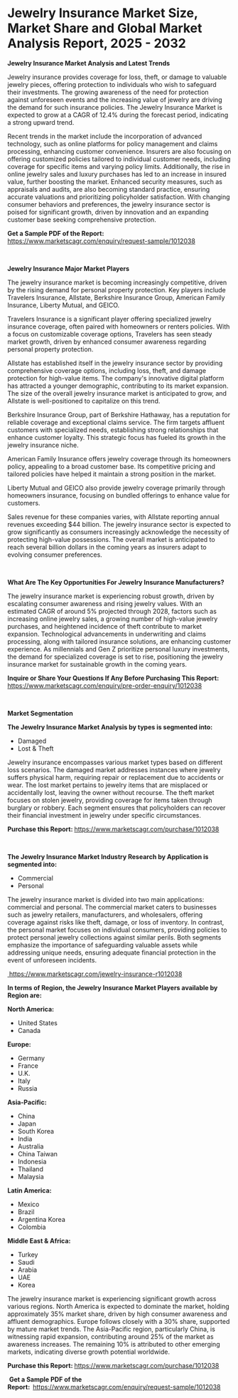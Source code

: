 <p><h1>Jewelry Insurance Market Size, Market Share and Global Market Analysis Report, 2025 - 2032</h1></p><p><strong>Jewelry Insurance Market Analysis and Latest Trends</strong></p>
<p><p>Jewelry insurance provides coverage for loss, theft, or damage to valuable jewelry pieces, offering protection to individuals who wish to safeguard their investments. The growing awareness of the need for protection against unforeseen events and the increasing value of jewelry are driving the demand for such insurance policies. The Jewelry Insurance Market is expected to grow at a CAGR of 12.4% during the forecast period, indicating a strong upward trend.</p><p>Recent trends in the market include the incorporation of advanced technology, such as online platforms for policy management and claims processing, enhancing customer convenience. Insurers are also focusing on offering customized policies tailored to individual customer needs, including coverage for specific items and varying policy limits. Additionally, the rise in online jewelry sales and luxury purchases has led to an increase in insured value, further boosting the market. Enhanced security measures, such as appraisals and audits, are also becoming standard practice, ensuring accurate valuations and prioritizing policyholder satisfaction. With changing consumer behaviors and preferences, the jewelry insurance sector is poised for significant growth, driven by innovation and an expanding customer base seeking comprehensive protection.</p></p>
<p><strong>Get a Sample PDF of the Report:&nbsp;</strong> <a href="https://www.marketscagr.com/enquiry/request-sample/1012038?utm_campaign=3520&utm_medium=2&utm_source=Github&utm_content=ia&utm_term=17042025&utm_id=jewelry-insurance">https://www.marketscagr.com/enquiry/request-sample/1012038</a></p>
<p>&nbsp;</p>
<p><strong>Jewelry Insurance Major Market Players</strong></p>
<p><p>The jewelry insurance market is becoming increasingly competitive, driven by the rising demand for personal property protection. Key players include Travelers Insurance, Allstate, Berkshire Insurance Group, American Family Insurance, Liberty Mutual, and GEICO.</p><p>Travelers Insurance is a significant player offering specialized jewelry insurance coverage, often paired with homeowners or renters policies. With a focus on customizable coverage options, Travelers has seen steady market growth, driven by enhanced consumer awareness regarding personal property protection.</p><p>Allstate has established itself in the jewelry insurance sector by providing comprehensive coverage options, including loss, theft, and damage protection for high-value items. The company's innovative digital platform has attracted a younger demographic, contributing to its market expansion. The size of the overall jewelry insurance market is anticipated to grow, and Allstate is well-positioned to capitalize on this trend.</p><p>Berkshire Insurance Group, part of Berkshire Hathaway, has a reputation for reliable coverage and exceptional claims service. The firm targets affluent customers with specialized needs, establishing strong relationships that enhance customer loyalty. This strategic focus has fueled its growth in the jewelry insurance niche.</p><p>American Family Insurance offers jewelry coverage through its homeowners policy, appealing to a broad customer base. Its competitive pricing and tailored policies have helped it maintain a strong position in the market.</p><p>Liberty Mutual and GEICO also provide jewelry coverage primarily through homeowners insurance, focusing on bundled offerings to enhance value for customers. </p><p>Sales revenue for these companies varies, with Allstate reporting annual revenues exceeding $44 billion. The jewelry insurance sector is expected to grow significantly as consumers increasingly acknowledge the necessity of protecting high-value possessions. The overall market is anticipated to reach several billion dollars in the coming years as insurers adapt to evolving consumer preferences.</p></p>
<p>&nbsp;</p>
<p><strong>What Are The Key Opportunities For Jewelry Insurance Manufacturers?</strong></p>
<p><p>The jewelry insurance market is experiencing robust growth, driven by escalating consumer awareness and rising jewelry values. With an estimated CAGR of around 5% projected through 2028, factors such as increasing online jewelry sales, a growing number of high-value jewelry purchases, and heightened incidence of theft contribute to market expansion. Technological advancements in underwriting and claims processing, along with tailored insurance solutions, are enhancing customer experience. As millennials and Gen Z prioritize personal luxury investments, the demand for specialized coverage is set to rise, positioning the jewelry insurance market for sustainable growth in the coming years.</p></p>
<p><strong>Inquire or Share Your Questions If Any Before Purchasing This Report:</strong> <a href="https://www.marketscagr.com/enquiry/pre-order-enquiry/1012038?utm_campaign=3520&utm_medium=2&utm_source=Github&utm_content=ia&utm_term=17042025&utm_id=jewelry-insurance">https://www.marketscagr.com/enquiry/pre-order-enquiry/1012038</a></p>
<p>&nbsp;</p>
<p><strong>Market Segmentation</strong></p>
<p><strong>The Jewelry Insurance Market Analysis by types is segmented into:</strong></p>
<p><ul><li>Damaged</li><li>Lost & Theft</li></ul></p>
<p><p>Jewelry insurance encompasses various market types based on different loss scenarios. The damaged market addresses instances where jewelry suffers physical harm, requiring repair or replacement due to accidents or wear. The lost market pertains to jewelry items that are misplaced or accidentally lost, leaving the owner without recourse. The theft market focuses on stolen jewelry, providing coverage for items taken through burglary or robbery. Each segment ensures that policyholders can recover their financial investment in jewelry under specific circumstances.</p></p>
<p><strong>Purchase this Report:&nbsp;</strong><a href="https://www.marketscagr.com/purchase/1012038?utm_campaign=3520&utm_medium=2&utm_source=Github&utm_content=ia&utm_term=17042025&utm_id=jewelry-insurance">https://www.marketscagr.com/purchase/1012038</a></p>
<p>&nbsp;</p>
<p><strong>The Jewelry Insurance Market Industry Research by Application is segmented into:</strong></p>
<p><ul><li>Commercial</li><li>Personal</li></ul></p>
<p><p>The jewelry insurance market is divided into two main applications: commercial and personal. The commercial market caters to businesses such as jewelry retailers, manufacturers, and wholesalers, offering coverage against risks like theft, damage, or loss of inventory. In contrast, the personal market focuses on individual consumers, providing policies to protect personal jewelry collections against similar perils. Both segments emphasize the importance of safeguarding valuable assets while addressing unique needs, ensuring adequate financial protection in the event of unforeseen incidents.</p></p>
<p><a href="https://www.marketscagr.com/jewelry-insurance-r1012038?utm_campaign=3520&utm_medium=2&utm_source=Github&utm_content=ia&utm_term=17042025&utm_id=jewelry-insurance">&nbsp;https://www.marketscagr.com/jewelry-insurance-r1012038</a></p>
<p><strong>In terms of Region, the Jewelry Insurance Market Players available by Region are:</strong></p>
<p>
    <p> <strong> North America: </strong>
        <ul>
            <li>United States</li>
            <li>Canada</li>
        </ul>
        </p> 
    <p> <strong> Europe: </strong>
        <ul>
            <li>Germany</li>
            <li>France</li>
            <li>U.K.</li>
            <li>Italy</li>
            <li>Russia</li>
        </ul>
        </p> 
    <p> <strong> Asia-Pacific: </strong>
        <ul>
            <li>China</li>
            <li>Japan</li>
            <li>South Korea</li>
            <li>India</li>
            <li>Australia</li>
            <li>China Taiwan</li>
            <li>Indonesia</li>
            <li>Thailand</li>
            <li>Malaysia</li>
        </ul>
        </p> 
    <p> <strong> Latin America: </strong>
        <ul>
            <li>Mexico</li>
            <li>Brazil</li>
            <li>Argentina Korea</li>
            <li>Colombia</li>
        </ul>
        </p> 
    <p> <strong> Middle East & Africa: </strong>
        <ul>
            <li>Turkey</li>
            <li>Saudi</li>
            <li>Arabia</li>
            <li>UAE</li>
            <li>Korea</li>
        </ul>
    </p>
    </p>
<p><p>The jewelry insurance market is experiencing significant growth across various regions. North America is expected to dominate the market, holding approximately 35% market share, driven by high consumer awareness and affluent demographics. Europe follows closely with a 30% share, supported by mature market trends. The Asia-Pacific region, particularly China, is witnessing rapid expansion, contributing around 25% of the market as awareness increases. The remaining 10% is attributed to other emerging markets, indicating diverse growth potential worldwide.</p></p>
<p><strong>Purchase this Report: </strong><a href="https://www.marketscagr.com/purchase/1012038?utm_campaign=3520&utm_medium=2&utm_source=Github&utm_content=ia&utm_term=17042025&utm_id=jewelry-insurance">https://www.marketscagr.com/purchase/1012038</a></p>
<p>&nbsp;<strong>Get a Sample PDF of the Report:&nbsp;&nbsp;</strong><a href="https://www.marketscagr.com/enquiry/request-sample/1012038?utm_campaign=3520&utm_medium=2&utm_source=Github&utm_content=ia&utm_term=17042025&utm_id=jewelry-insurance">https://www.marketscagr.com/enquiry/request-sample/1012038</a></p>
<p><strong></strong></p>
<p><p></p><p></p><p></p></p>